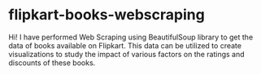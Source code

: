 # flipkart-books-webscraping
Hi! I have performed Web Scraping using BeautifulSoup library to get the data of books available on Flipkart. This data can be utilized to create visualizations to study the impact of various factors on the ratings and discounts of these books.
